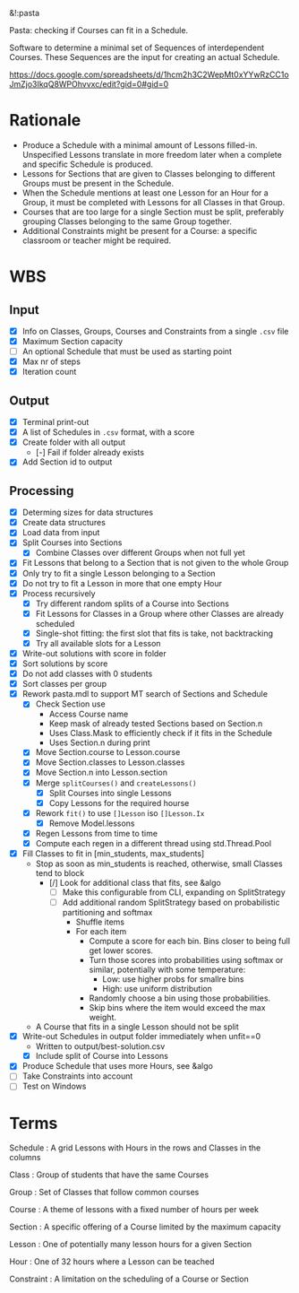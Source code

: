 &!:pasta

Pasta: checking if Courses can fit in a Schedule.

Software to determine a minimal set of Sequences of interdependent Courses. These Sequences are the input for creating an actual Schedule.

https://docs.google.com/spreadsheets/d/1hcm2h3C2WepMt0xYYwRzCC1oJmZjo3IkqQ8WPOhvvxc/edit?gid=0#gid=0

# Rationale
- Produce a Schedule with a minimal amount of Lessons filled-in. Unspecified Lessons translate in more freedom later when a complete and specific Schedule is produced.
- Lessons for Sections that are given to Classes belonging to different Groups must be present in the Schedule.
- When the Schedule mentions at least one Lesson for an Hour for a Group, it must be completed with Lessons for all Classes in that Group.
- Courses that are too large for a single Section must be split, preferably grouping Classes belonging to the same Group together.
- Additional Constraints might be present for a Course: a specific classroom or teacher might be required.

# WBS
## Input
- [x] Info on Classes, Groups, Courses and Constraints from a single `.csv` file
- [x] Maximum Section capacity
- [ ] An optional Schedule that must be used as starting point
- [x] Max nr of steps
- [x] Iteration count
## Output
- [x] Terminal print-out
- [x] A list of Schedules in `.csv` format, with a score
- [x] Create folder with all output
	- [-] Fail if folder already exists
- [x] Add Section id to output
## Processing
- [x] Determing sizes for data structures
- [x] Create data structures
- [x] Load data from input
- [x] Split Courses into Sections
	- [x] Combine Classes over different Groups when not full yet
- [x] Fit Lessons that belong to a Section that is not given to the whole Group
- [x] Only try to fit a single Lesson belonging to a Section
- [x] Do not try to fit a Lesson in more that one empty Hour
- [x] Process recursively
	- [x] Try different random splits of a Course into Sections
	- [x] Fit Lessons for Classes in a Group where other Classes are already scheduled
	- [x] Single-shot fitting: the first slot that fits is take, not backtracking
	- [x] Try all available slots for a Lesson
- [x] Write-out solutions with score in folder
- [x] Sort solutions by score
- [x] Do not add classes with 0 students
- [x] Sort classes per group
- [x] Rework pasta.mdl to support MT search of Sections and Schedule
	- [x] Check Section use
		- Access Course name
		- Keep mask of already tested Sections based on Section.n
		- Uses Class.Mask to efficiently check if it fits in the Schedule
		- Uses Section.n during print
	- [x] Move Section.course to Lesson.course
	- [x] Move Section.classes to Lesson.classes
	- [x] Move Section.n into Lesson.section
	- [x] Merge `splitCourses()` and `createLessons()`
		- [x] Split Courses into single Lessons
		- [x] Copy Lessons for the required hourse
	- [x] Rework `fit()` to use `[]Lesson` iso `[]Lesson.Ix`
		- [x] Remove Model.lessons
	- [x] Regen Lessons from time to time
	- [x] Compute each regen in a different thread using std.Thread.Pool
- [x] Fill Classes to fit in [min_students, max_students]
	- Stop as soon as min_students is reached, otherwise, small Classes tend to block
		- [/] Look for additional class that fits, see &algo
			- [ ] Make this configurable from CLI, expanding on SplitStrategy
			- [ ] Add additional random SplitStrategy based on probabilistic partitioning and softmax
				- Shuffle items
				- For each item
					- Compute a score for each bin. Bins closer to being full get lower scores.
					- Turn those scores into probabilities using softmax or similar, potentially with some temperature:
						- Low: use higher probs for smallre bins
						- High: use uniform distribution
					- Randomly choose a bin using those probabilities.
					- Skip bins where the item would exceed the max weight.
	- A Course that fits in a single Lesson should not be split
- [x] Write-out Schedules in output folder immediately when unfit==0
	- Written to output/best-solution.csv
	- [x] Include split of Course into Lessons
- [x] Produce Schedule that uses more Hours, see &algo
- [ ] Take Constraints into account
- [ ] Test on Windows

# Terms

Schedule
: A grid Lessons with Hours in the rows and Classes in the columns

Class
: Group of students that have the same Courses

Group
: Set of Classes that follow common courses

Course
: A theme of lessons with a fixed number of hours per week

Section
: A specific offering of a Course limited by the maximum capacity

Lesson
: One of potentially many lesson hours for a given Section

Hour
: One of 32 hours where a Lesson can be teached

Constraint
: A limitation on the scheduling of a Course or Section
